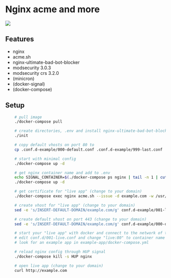 # Nginx acme and more

[![](https://images.microbadger.com/badges/image/webvariants/nginx-acme-and-more.svg)](https://microbadger.com/images/webvariants/nginx-acme-and-more "Get your own image badge on microbadger.com")

## Features

- nginx
- acme.sh
- nginx-ultimate-bad-bot-blocker
- modsecurity 3.0.3
- modsecurity crs 3.2.0
- (minicron)
- (docker-signal)
- (docker-compose)

## Setup

```bash
    # pull image
    ./docker-compose pull

    # create directories, .env and install nginx-ultimate-bad-bot-blocker
    ./init

    # copy default vhosts on port 80 to
    cp .conf.d-example/000-default.conf .conf.d-example/999-last.conf .conf.d/

    # start with minimal config
    ./docker-compose up -d

    # get nginx container name and add to .env
    echo SIGNAL_CONTAINER=$(./docker-compose ps nginx | tail -n 1 | cut -d' '  -f1) >> .env
    ./docker-compose up -d

    # get certificate for "live app" (change to your domain)
    ./docker-compose exec nginx acme.sh --issue -d example.com -w /usr/share/nginx/html

    # create vhost for "live app" (change to your domain)
    sed -e 's/INSERT-DEFAULT-DOMAIN/example.com/g' conf.d-example/001-live.conf > conf.d/001-live.conf

    # create default vhost on port 443 (change to your domain)
    sed -e 's/INSERT-DEFAULT-DOMAIN/example.com/g' conf.d-example/000-default-ssl.conf > conf.d/000-default-ssl.conf

    # start your "live app" with docker and connect to the network of this stack
    # edit conf.d/001-live.conf and change "live:80" to container name and port of you live app
    # look for an example app in example-app/docker-compose.yml

    # reload nginx config through HUP signal
    ./docker-compose kill -s HUP nginx

    # open live app (change to your domain)
    curl http://example.com
```